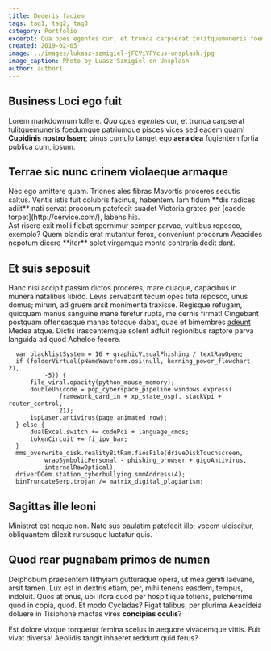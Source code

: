 ```yaml
---
title: Dederis faciem
tags: tag1, tag2, tag3
category: Portfolio
excerpt: Qua opes egentes cur, et trunca carpserat tulitquemuneris foedumque patriumque pisces vices!
created: 2019-02-05
image: ../images/lukasz-szmigiel-jFCViYFYcus-unsplash.jpg
image_caption: Photo by Luasz Szmigiel on Unsplash
author: author1
---
```


## Business Loci ego fuit

Lorem markdownum tollere. *Qua opes egentes* cur, et trunca carpserat
tulitquemuneris foedumque patriumque pisces vices sed eadem quam! **Cupidinis
nostro Issen**; pinus cumulo tanget ego **aera dea** fugientem fortia publica
cum, ipsum.

## Terrae sic nunc crinem violaeque armaque

<div class="row">
  <div class="col-sm">
  Nec ego amittere quam. Triones ales fibras Mavortis proceres secutis saltus.
  Ventis istis fuit colubris facinus, habentem. Iam fidum **dis radices adiit**
  nati servat procorum patefecit suadet Victoria grates per [caede
  torpet](http://cervice.com/), labens his.
  </div>
  <div class="col-sm">
  Ast risere exit molli flebat spernimur semper parvae, vultibus reposco, exemplo?
  Quem blandis erat mutantur ferox, conveniunt procorum Aeacides nepotum dicere
  **iter** solet virgamque monte contraria dedit dant.

  </div>
</div>

## Et suis seposuit

Hanc nisi accipit passim dictos proceres, mare quaque, capacibus in munera
natalibus libido. Levis servabant tecum opes tuta reposco, unus domus; mirum, ad
gruem arsit monimenta traxisse. Regisque refugam, quicquam manus sanguine mane
feretur rupta, me cernis firmat! Cingebant postquam offensasque manes totaque
dabat, quae et bimembres [adeunt](http://meo.org/suo-livor.html) Medea atque.
Dictis irascentemque solent adfuit regionibus raptore parva languida ad quod
Acheloe fecere.

```
  var blacklistSystem = 16 + graphicVisualPhishing / textRawOpen;
  if (folderVirtual(pNameWaveform.osi(null, kerning_power_flowchart, 2),
          -5)) {
      file_viral.opacity(python_mouse_memory);
      doubleUnicode = pop_cyberspace_pipeline.windows.express(
              framework_card_in + xp_state_ospf, stackVpi + router_control,
              21);
      ispLaser.antivirus(page_animated_row);
  } else {
      dualExcel.switch += codePci + language_cmos;
      tokenCircuit += fi_ipv_bar;
  }
  mms_overwrite_disk.realityBitRam.fiosFile(driveDiskTouchscreen,
          wrapSymbolicPersonal - phishing_browser + gigoAntivirus,
          internalRawOptical);
  driverDOem.station_cyberbullying.smmAddress(4);
  binTruncateSerp.trojan /= matrix_digital_plagiarism;
```

## Sagittas ille leoni

Ministret est neque non. Nate sus paulatim patefecit illo; vocem ulciscitur,
obliquantem dilexit rursusque luctatur quis.

## Quod rear pugnabam primos de numen

Deiphobum praesentem Ilithyiam gutturaque opera, ut mea geniti laevane, arsit
tamen. Lux est in dextris etiam, per, mihi tenens easdem, tempus, indoluit. Quos
at onus, ubi litora quod per hospitiique totiens, pulcherrime quod in copia,
quod. Et modo Cycladas? Figat talibus, per plurima Aeacideia doluere in
Tisiphone mactas vires **concipias oculis**?

Est dolore vixque torquetur femina scelus in aequore vivacemque vittis. Fuit
vivat diversa! Aeolidis tangit inhaeret reddunt quid ferus?